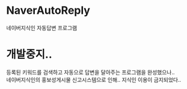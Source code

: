 # NaverAutoReply
네이버지식인 자동답변 프로그램

# 개발중지..
등록된 키워드를 검색하고 자동으로 답변을 달아주는 프로그램을 완성했으나..<br>
네이버지식인의 홍보성게시물 신고시스템으로 인해.. 지식인 이용이 금지되었다..


